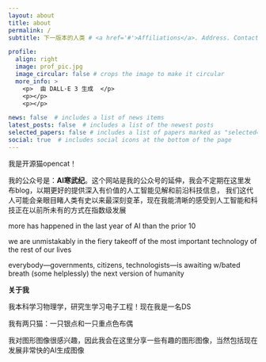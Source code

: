 ```yaml
---
layout: about
title: about
permalink: /
subtitle: 下一版本的人类 # <a href='#'>Affiliations</a>. Address. Contacts. Moto. Etc.

profile:
  align: right
  image: prof_pic.jpg
  image_circular: false # crops the image to make it circular
  more_info: >
    <p>  由 DALL·E 3 生成  </p>
    <p></p>
    <p></p>

news: false  # includes a list of news items
latest_posts: false  # includes a list of the newest posts
selected_papers: false # includes a list of papers marked as "selected={true}"
social: true  # includes social icons at the bottom of the page
---
```



我是开源猫opencat！

我的公众号是：**AI寒武纪**。这个网站是我的公众号的延伸，我会不定期在这里发布blog，以期更好的提供深入有价值的人工智能见解和前沿科技信息，
我们这代人可能会亲眼目睹人类有史以来最深刻变革，现在我能清晰的感受到人工智能和科技正在以前所未有的方式在指数级发展


more has happened in the last year of AI than the prior 10

we are unmistakably in the fiery takeoff of the most important technology of the rest of our lives

everybody—governments, citizens, technologists—is awaiting w/bated breath (some helplessly) the next version of humanity


**关于我**

我本科学习物理学，研究生学习电子工程！现在我是一名DS

我有两只猫：一只银点和一只重点色布偶

我对图形图像很感兴趣，因此我会在这里分享一些有趣的图形图像，当然包括现在发展非常快的AI生成图像





